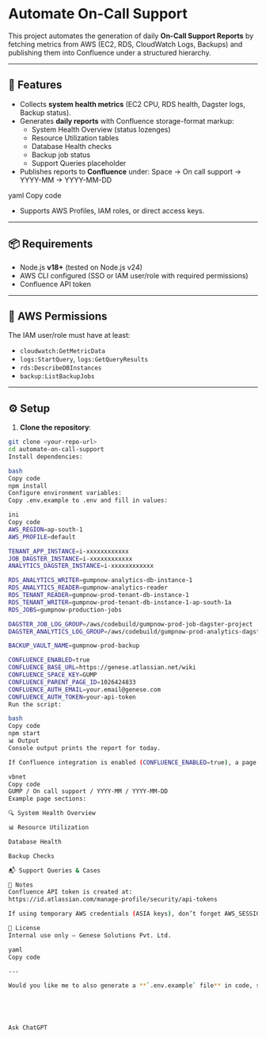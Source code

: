 # Automate On-Call Support

This project automates the generation of daily **On-Call Support Reports** by fetching metrics from AWS (EC2, RDS, CloudWatch Logs, Backups) and publishing them into Confluence under a structured hierarchy.

---

## 🚀 Features
- Collects **system health metrics** (EC2 CPU, RDS health, Dagster logs, Backup status).
- Generates **daily reports** with Confluence storage-format markup:
  - System Health Overview (status lozenges)
  - Resource Utilization tables
  - Database Health checks
  - Backup job status
  - Support Queries placeholder
- Publishes reports to **Confluence** under:
  Space → On call support → YYYY-MM → YYYY-MM-DD

yaml
Copy code
- Supports AWS Profiles, IAM roles, or direct access keys.

---

## 📦 Requirements
- Node.js **v18+** (tested on Node.js v24)
- AWS CLI configured (SSO or IAM user/role with required permissions)
- Confluence API token

---

## 🔑 AWS Permissions
The IAM user/role must have at least:

- `cloudwatch:GetMetricData`
- `logs:StartQuery`, `logs:GetQueryResults`
- `rds:DescribeDBInstances`
- `backup:ListBackupJobs`

---

## ⚙️ Setup

1. **Clone the repository**:
 ```bash
 git clone <your-repo-url>
 cd automate-on-call-support
Install dependencies:

bash
Copy code
npm install
Configure environment variables:
Copy .env.example to .env and fill in values:

ini
Copy code
AWS_REGION=ap-south-1
AWS_PROFILE=default

TENANT_APP_INSTANCE=i-xxxxxxxxxxxx
JOB_DAGSTER_INSTANCE=i-xxxxxxxxxxxx
ANALYTICS_DAGSTER_INSTANCE=i-xxxxxxxxxxxx

RDS_ANALYTICS_WRITER=gumpnow-analytics-db-instance-1
RDS_ANALYTICS_READER=gumpnow-analytics-reader
RDS_TENANT_READER=gumpnow-prod-tenant-db-instance-1
RDS_TENANT_WRITER=gumpnow-prod-tenant-db-instance-1-ap-south-1a
RDS_JOBS=gumpnow-production-jobs

DAGSTER_JOB_LOG_GROUP=/aws/codebuild/gumpnow-prod-job-dagster-project
DAGSTER_ANALYTICS_LOG_GROUP=/aws/codebuild/gumpnow-prod-analytics-dagster-project

BACKUP_VAULT_NAME=gumpnow-prod-backup

CONFLUENCE_ENABLED=true
CONFLUENCE_BASE_URL=https://genese.atlassian.net/wiki
CONFLUENCE_SPACE_KEY=GUMP
CONFLUENCE_PARENT_PAGE_ID=1026424833
CONFLUENCE_AUTH_EMAIL=your.email@genese.com
CONFLUENCE_AUTH_TOKEN=your-api-token
Run the script:

bash
Copy code
npm start
📊 Output
Console output prints the report for today.

If Confluence integration is enabled (CONFLUENCE_ENABLED=true), a page is created:

vbnet
Copy code
GUMP / On call support / YYYY-MM / YYYY-MM-DD
Example page sections:

🔍 System Health Overview

📊 Resource Utilization

Database Health

Backup Checks

📬 Support Queries & Cases

📌 Notes
Confluence API token is created at:
https://id.atlassian.com/manage-profile/security/api-tokens

If using temporary AWS credentials (ASIA keys), don’t forget AWS_SESSION_TOKEN.

📄 License
Internal use only – Genese Solutions Pvt. Ltd.

yaml
Copy code

---

Would you like me to also generate a **`.env.example` file** in code, so your teammates can just copy it to `.env` without exposing real credentials?





Ask ChatGPT
